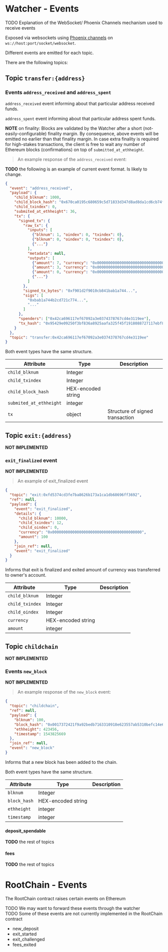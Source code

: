 
# Watcher - Events

<aside class="warning">TODO Explanation of the WebSocket/ Phoenix Channels mechanism used to receive events</aside>

Exposed via websockets using [Phoenix channels](https://hexdocs.pm/phoenix/channels.html) on `ws://host:port/socket/websocket`.

Different events are emitted for each topic.

There are the following topics:

## Topic `transfer:{address}`

### Events `address_received` and `address_spent`

`address_received` event informing about that particular address received funds.

`address_spent` event informing about that particular address spent funds.

**NOTE** on finality:
Blocks are validated by the Watcher after a short (not-easily-configurable) finality margin.
By consequence, above events will be emitted no earlier than that finality margin.
In case extra finality is required for high-stakes transactions, the client is free to wait any number of Ethereum blocks (confirmations) on top of `submitted_at_ethheight`.

> An example response of the `address_received` event:

**TODO** the following is an example of current event format. Is likely to change.

```json
{
  "event": "address_received",
  "payload": {
    "child_blknum": 1000,
    "child_block_hash": "0x670ca0195c680659c5d71833d347d8ad8da1cd6cb74fd1fab064ea72705f5e4f",
    "child_txindex": 0,
    "submited_at_ethheight": 36,
    "tx": {
      "signed_tx": {
        "raw_tx": {
          "inputs": [
            {"blknum": 1, "oindex": 0, "txindex": 0},
            {"blknum": 0, "oindex": 0, "txindex": 0},
            {"..."}
          ],
          "metadata": null,
          "outputs": [
            {"amount": 7, "currency": "0x0000000000000000000000000000000000000000", "owner": "0x42ca696117ef67092a3e0374378767cd4e3119ee"},
            {"amount": 3, "currency": "0x0000000000000000000000000000000000000000", "owner": "0xa746c588a5a05fda7255063d6de63613bdb21b58"},
            {"amount": 0, "currency": "0x0000000000000000000000000000000000000000", "owner": "0x0000000000000000000000000000000000000000"},
            {"..."}
          ]
        },
        "signed_tx_bytes": "0xf901d2f9010cb841bab1a744...",
        "sigs": [
          "0xbab1a744b2cd721c774...",
          "..."
        ]
      },
      "spenders": ["0x42ca696117ef67092a3e0374378767cd4e3119ee"],
      "tx_hash": "0x95429e09250f3bf836a8925aafa325f45f1918088727117ebf8da190fb8627bd"
    }
  },
  "topic": "transfer:0x42ca696117ef67092a3e0374378767cd4e3119ee"
}
```

Both event types have the same structure.

Attribute | Type | Description
--------- | ------- | -----------
`child_blknum` | Integer |
`child_txindex` | Integer |
`child_block_hash` | HEX-encoded string |
`submited_at_ethheight` | integer |
`tx` | object | Structure of signed transaction

## Topic `exit:{address}`

**NOT IMPLEMENTED**

### `exit_finalized` event

**NOT IMPLEMENTED**

> An example of exit_finalized event

```json
{
  "topic": "exit:0xfd5374cd3fe7ba8626b173a1ca1db68696ff3692",
  "ref": null,
  "payload": {
    "event": "exit_finalized",
    "details": {
      "child_blknum": 10000,
      "child_txindex": 12,
      "child_oindex": 0,
      "currency": "0x0000000000000000000000000000000000000000",
      "amount": 100
    },
    "join_ref": null,
    "event": "exit_finalized"
  }  
}
```

Informs that exit is finalized and exited amount of currency was transferred to owner's account.


Attribute | Type | Description
--------- | ------- | -----------
`child_blknum` | Integer |
`child_txindex` | Integer |
`child_oindex` | Integer |
`currency` | HEX-encoded string |
`amount` | integer |


## Topic `childchain`

**NOT IMPLEMENTED**

### Events `new_block`

**NOT IMPLEMENTED**

> An example response of the `new_block` event:

```json
{
  "topic": "childchain",
  "ref": null,
  "payload": {
    "blknum": 100,
    "block_hash": "0x0017372421f9a92bedb7163310918e623557ab5310befc14e67212b660c33bec",
    "ethheight": 423456,
    "timestamp": 1543825669
  },
  "join_ref": null,
  "event": "new_block"
}
```

Informs that a new block has been added to the chain.

Both event types have the same structure.

Attribute | Type | Description
--------- | ------- | -----------
`blknum` | Integer |
`block_hash` | HEX-encoded string |
`ethheight` | integer |
`timestamp` | integer |

#### deposit_spendable

**TODO** the rest of topics

#### fees

**TODO** the rest of topics

# RootChain - Events
The RootChain contract raises certain events on Ethereum
<aside class="warning">TODO We may want to forward these events through the watcher</aside>
<aside class="warning">TODO Some of these events are not currently implemented in the RootChain contract</aside>

 * new_deposit
 * exit_started
 * exit_challenged
 * fees_exited
